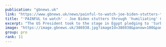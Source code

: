 ```yaml
---
publication: "gbnews.uk"
link: "https://www.gbnews.uk/news/painful-to-watch-joe-biden-stutters-through-humiliating-cop27-speech/386905"
title: "'PAINFUL to watch' - Joe Biden stutters through 'humiliating' Cop27 speech"
excerpt: "The US President took to the stage in Egypt pledging to 'turbocharge' the clean energy economy"
image: "https://image.gbnews.uk/386938.jpg?imageId=386938&panow=100&panoh=100&panox=0&panoy=0&heightw=100&heighth=100&heightx=0&heighty=0&width=1200&height=630"
group: pro
rank: 11
---
```

